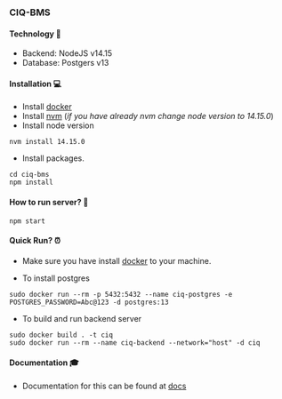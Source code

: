 ### CIQ-BMS

#### Technology 📶
* Backend: NodeJS v14.15
* Database: Postgers v13

#### Installation 💻

* Install [docker](https://docs.docker.com/get-docker/)
* Install [nvm](https://github.com/nvm-sh/nvm) (_if you have already nvm change node version to 14.15.0_)
* Install node version

```
nvm install 14.15.0
```

* Install packages.

```
cd ciq-bms
npm install
```

#### How to run server? 🏃

```
npm start
```

#### Quick Run? ⏰

* Make sure you have install [docker](https://docs.docker.com/get-docker/) to your machine.

* To install postgres
```
sudo docker run --rm -p 5432:5432 --name ciq-postgres -e POSTGRES_PASSWORD=Abc@123 -d postgres:13
```
* To build and run backend server
```
sudo docker build . -t ciq
sudo docker run --rm --name ciq-backend --network="host" -d ciq
```

#### Documentation 🎓

* Documentation for this can be found at [docs](https://docs.google.com/document/d/1_Q7g6T5CR5mWqCX7Mt78o8z6nhKl5xM2CkvgfXGyoQU/edit?usp=sharing)